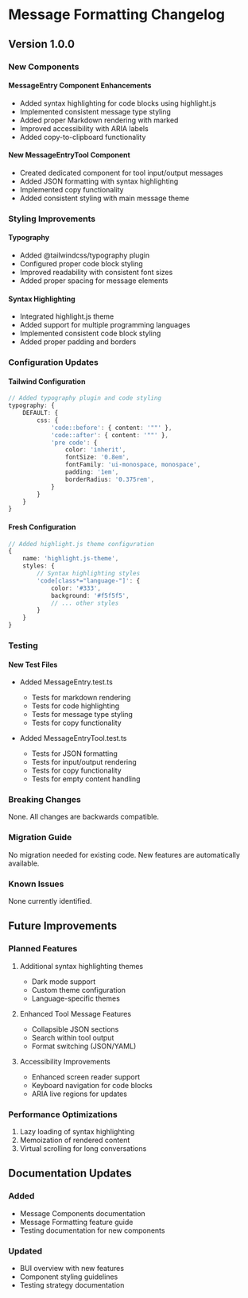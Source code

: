 # Message Formatting Changelog

## Version 1.0.0

### New Components

#### MessageEntry Component Enhancements
- Added syntax highlighting for code blocks using highlight.js
- Implemented consistent message type styling
- Added proper Markdown rendering with marked
- Improved accessibility with ARIA labels
- Added copy-to-clipboard functionality

#### New MessageEntryTool Component
- Created dedicated component for tool input/output messages
- Added JSON formatting with syntax highlighting
- Implemented copy functionality
- Added consistent styling with main message theme

### Styling Improvements

#### Typography
- Added @tailwindcss/typography plugin
- Configured proper code block styling
- Improved readability with consistent font sizes
- Added proper spacing for message elements

#### Syntax Highlighting
- Integrated highlight.js theme
- Added support for multiple programming languages
- Implemented consistent code block styling
- Added proper padding and borders

### Configuration Updates

#### Tailwind Configuration
```typescript
// Added typography plugin and code styling
typography: {
    DEFAULT: {
        css: {
            'code::before': { content: '""' },
            'code::after': { content: '""' },
            'pre code': { 
                color: 'inherit',
                fontSize: '0.8em',
                fontFamily: 'ui-monospace, monospace',
                padding: '1em',
                borderRadius: '0.375rem',
            }
        }
    }
}
```

#### Fresh Configuration
```typescript
// Added highlight.js theme configuration
{
    name: 'highlight.js-theme',
    styles: {
        // Syntax highlighting styles
        'code[class*="language-"]': {
            color: '#333',
            background: '#f5f5f5',
            // ... other styles
        }
    }
}
```

### Testing

#### New Test Files
- Added MessageEntry.test.ts
  - Tests for markdown rendering
  - Tests for code highlighting
  - Tests for message type styling
  - Tests for copy functionality

- Added MessageEntryTool.test.ts
  - Tests for JSON formatting
  - Tests for input/output rendering
  - Tests for copy functionality
  - Tests for empty content handling

### Breaking Changes
None. All changes are backwards compatible.

### Migration Guide
No migration needed for existing code. New features are automatically available.

### Known Issues
None currently identified.

## Future Improvements

### Planned Features
1. Additional syntax highlighting themes
   - Dark mode support
   - Custom theme configuration
   - Language-specific themes

2. Enhanced Tool Message Features
   - Collapsible JSON sections
   - Search within tool output
   - Format switching (JSON/YAML)

3. Accessibility Improvements
   - Enhanced screen reader support
   - Keyboard navigation for code blocks
   - ARIA live regions for updates

### Performance Optimizations
1. Lazy loading of syntax highlighting
2. Memoization of rendered content
3. Virtual scrolling for long conversations

## Documentation Updates

### Added
- Message Components documentation
- Message Formatting feature guide
- Testing documentation for new components

### Updated
- BUI overview with new features
- Component styling guidelines
- Testing strategy documentation